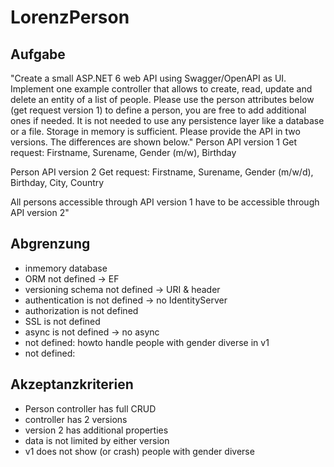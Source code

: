 # LorenzPerson

## Aufgabe

"Create a small ASP.NET 6 web API using Swagger/OpenAPI as UI. Implement one example controller that allows to create, read, update and delete an entity of a list of people. Please use the person attributes below (get request version 1) to define a person, you are free to add additional ones if needed. It is not needed to use any persistence layer like a database or a file. Storage in memory is sufficient. Please provide the API in two versions. The differences are shown below."
Person API version 1 Get request:
Firstname, Surename, Gender (m/w), Birthday

Person API version 2 Get request:
Firstname, Surename, Gender (m/w/d), Birthday, City, Country

All persons accessible through API version 1 have to be accessible through API version 2"

## Abgrenzung

* inmemory database
* ORM not defined -> EF
* versioning schema not defined -> URI & header
* authentication is not defined -> no IdentityServer
* authorization is not defined
* SSL is not defined
* async is not defined -> no async
* not defined: howto handle people with gender diverse in v1
* not defined: 

## Akzeptanzkriterien

* Person controller has full CRUD
* controller has 2 versions
* version 2 has additional properties
* data is not limited by either version
* v1 does not show (or crash) people with gender diverse 
